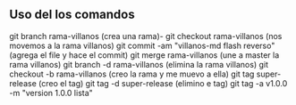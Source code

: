 ## Uso del los comandos
git branch rama-villanos (crea una rama)-
git checkout rama-villanos  (nos movemos a la rama villanos)
git commit -am "villanos-md flash reverso" (agrega el file y hace el commit)
git merge rama-villanos (une a master la rama villanos)
git branch -d rama-villanos (elimina la rama villanos)
git checkout -b rama-villanos (creo la rama y me muevo a ella)
git tag super-release (creo el tag)
git tag -d super-release (elimino e tag)
git tag -a v1.0.0 -m "version 1.0.0 lista"
